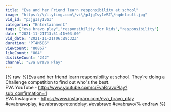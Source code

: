 ```yaml
---
title: "Eva and her Friend learn responsibility at school"
image: "https:\/\/i.ytimg.com\/vi\/pJjgIsy1vSI\/hqdefault.jpg"
vid_id: "pJjgIsy1vSI"
categories: "Entertainment"
tags: ["eva bravo play","responsibility for kids","responsibility"]
date: "2021-11-21T13:51:41+03:00"
vid_date: "2021-11-21T06:29:32Z"
duration: "PT4M58S"
viewcount: "80867"
likeCount: "804"
dislikeCount: "242"
channel: "Eva Bravo Play"
---
```

{% raw %}Eva and her friend learn responsibility at school. They're doing a Challenge competition to find out who's the best.<br />EVA YouTube - <a rel="nofollow" target="blank" href="http://www.youtube.com/c/EvaBravoPlay?sub_confirmation=1">http://www.youtube.com/c/EvaBravoPlay?sub_confirmation=1</a><br />EVA Instagram - <a rel="nofollow" target="blank" href="https://www.instagram.com/eva_bravo_play">https://www.instagram.com/eva_bravo_play</a><br />#evabravoplay, #evabravopretendplay, #evabravo #evabravo{% endraw %}
